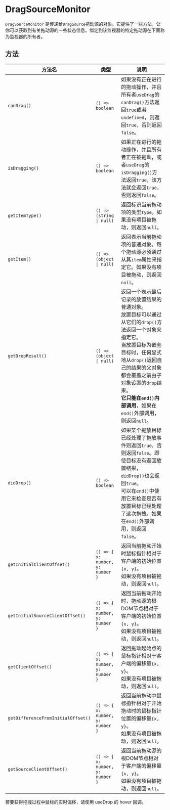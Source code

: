 # DragSourceMonitor

`DragSourceMonitor` 是传递给`DragSource`拖动源的对象。它提供了一些方法，让你可以获取到有关拖动源的一些状态信息。绑定到该监视器的特定拖动源在下面称为监视器的所有者。


## 方法
| 方法名               | 类型                               | 说明                                                                                                                                       |
|-------------------|----------------------------------|------------------------------------------------------------------------------------------------------------------------------------------|
| `canDrag()`       | `() => boolean`                  | 如果没有正在进行的拖动操作，并且所有者`useDrag`的`canDrag()`方法返回`true`或者`undefined`，则返回`true`，否则返回`false`。                                                   |
| `isDragging()`    | `() => boolean`                  | 如果正在进行的拖动操作，并且所有者正在被拖动，或者`useDrag`的`isDragging()`方法返回`true`，该方法就会返回`true`，否则返回`false`。                                                   |
| `getItemType()`   | `() => (string \| null)`                                                                                                                                   | 返回标识当前拖动项的类型`type`。如果没有项目被拖动，则返回`null`。 |
| `getItem()`       | `() => (object \| null)`                                                                                                                                   | 返回表示当前拖动项的普通对象。每个拖动源必须通过从其`item`属性来指定它。如果没有项目被拖动，则返回`null`。 |
| `getDropResult()` | `() => (object \| null)`                                                                                                                                   | 返回一个表示最后记录的放置结果的普通对象。<br>放置目标可以通过从它们的`drop()`方法返回一个对象来指定它。<br>当放置目标为嵌套目标时，任何显式地从`drop()`返回自己的结果的父对象都会覆盖之前由子对象设置的`drop`结果。<br>**它只能在`end()`内部调用**，如果在`end()`外部调用，则返回`null`。 |
| `didDrop()` | `() => boolean`                  | 如果某个拖放目标已经处理了拖放事件则返回`true`，否则返回`false`。即使目标没有返回放置结果，`didDrop()`也会返回`true`。<br>可以在`end()`中使用它来检查是否有放置目标已经处理了这次拖拽。如果在`end()`外部调用，则返回`false`。 |
| `getInitialClientOffset()` | `() => { x: number, y: number }` | 返回当前拖动开始时鼠标指针相对于客户端的初始位置`{x, y}`。<br>如果没有项目被拖动，则返回`null`。                                                                                  |
| `getInitialSourceClientOffset()` | `() => { x: number, y: number }` | 返回当前拖动开始时，拖动源的根DOM节点相对于客户端的初始位置`{x, y}`。<br>如果没有项目被拖动，则返回`null`。                                                                           |
| `getClientOffset()` | `() => { x: number, y: number }` | 返回拖动起始点的鼠标指针相对于客户端的偏移量`{x, y}`。<br>如果没有项目被拖动，则返回`null`。                                                                                     |
| `getDifferenceFromInitialOffset()` | `() => { x: number, y: number }` | 返回当前拖动中鼠标指针相对于开始拖动时的鼠标指针位置的偏移量`{x, y}`。<br>如果没有项目被拖动，则返回`null`。                                                                            |
| `getSourceClientOffset()` | `() => { x: number, y: number }` | 返回当前拖动源的根DOM节点相对于客户端的偏移量`{x, y}`。<br>如果没有项目被拖动，则返回`null`。                                                                                   |


若要获得拖拽过程中鼠标的实时偏移，请使用 useDrop 的 hover 回调。
